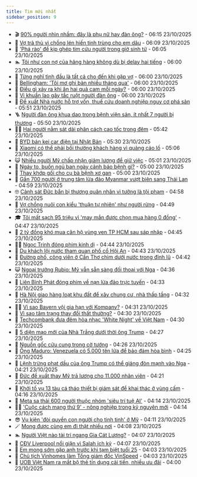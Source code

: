 ```yaml
---
title: Tim mới nhất
sidebar_position: 9
---
```


<!-- vnexpress-tin-moi-nhat:START -->
- 🎬 [90% người nhìn nhầm: đây là phụ nữ hay đàn ông?](https://vnexpress.net/cau-do-iq-thu-tai-tinh-mat-90-nguoi-nhin-nham-ngay-tu-giay-dau-tien-day-la-phu-nu-hay-dan-ong-4954347.html) - 06:15 23/10/2025
- 🐎 [Vợ trả thù vì chồng lén hiến tinh trùng cho em dâu](https://vnexpress.net/vo-tra-thu-vi-chong-len-hien-tinh-trung-cho-em-dau-4954882.html) - 06:09 23/10/2025
- 🦍 [&#39;Phá rào&#39; để kịp ghép tim cứu người trong giờ sinh tử](https://vnexpress.net/pha-rao-de-kip-ghep-tim-cuu-nguoi-trong-gio-sinh-tu-4954893.html) - 06:05 23/10/2025
- 🏊 [Tôi như con nợ của hãng hàng không dù bị delay hai tiếng](https://vnexpress.net/delay-chuyen-bay-toi-cam-giac-minh-nhu-con-no-du-chuyen-bay-bi-delay-hai-tieng-4954769.html) - 06:00 23/10/2025
- 🎊 [Từng nghĩ tình đầu là tất cả cho đến khi gặp vợ](https://vnexpress.net/tung-nghi-tinh-dau-la-tat-ca-cho-den-khi-gap-vo-4951720.html) - 06:00 23/10/2025
- 🎃 [Bellingham: &#39;Tôi mơ ghi bàn nhiều tháng qua&#39;](https://vnexpress.net/bellingham-toi-mo-ghi-ban-nhieu-thang-qua-4954788.html) - 06:00 23/10/2025
- 🧰 [Điều gì xảy ra khi ăn hai quả cam mỗi ngày?](https://vnexpress.net/dieu-gi-xay-ra-khi-an-hai-qua-cam-moi-ngay-4954858.html) - 06:00 23/10/2025
- 🔭 [Vi khuẩn lao gây tắc ruột người đàn ông](https://vnexpress.net/vi-khuan-lao-gay-tac-ruot-nguoi-dan-ong-4954852.html) - 06:00 23/10/2025
- 🫶 [Đề xuất Nhà nước hỗ trợ vốn, thuế cứu doanh nghiệp nguy cơ phá sản](https://vnexpress.net/de-xuat-nha-nuoc-ho-tro-von-thue-cuu-doanh-nghiep-nguy-co-pha-san-4954728.html) - 05:51 23/10/2025
- 🪜 [Người đàn ông khua dao trong bệnh viện sản, ít nhất 7 người bị thương](https://vnexpress.net/nguoi-dan-ong-khua-dao-trong-benh-vien-it-nhat-7-nguoi-bi-thuong-4954885.html) - 05:50 23/10/2025
- 👨‍🏫 [Hai người nằm sát dải phân cách cao tốc trong đêm](https://vnexpress.net/hai-nguoi-nam-sat-dai-phan-cach-cao-toc-trong-dem-4954791.html) - 05:42 23/10/2025
- 🎊 [BYD bán kei car điện tại Nhật Bản](https://vnexpress.net/byd-ban-kei-car-dien-tai-nhat-ban-4954503.html) - 05:30 23/10/2025
- 🎊 [Xiaomi có thể phải bồi thường khách hàng vì quảng cáo lố](https://vnexpress.net/xiaomi-co-the-phai-boi-thuong-khach-hang-vi-quang-cao-lo-4954695.html) - 05:06 23/10/2025
- 😺 [Nhiều người Mỹ chấp nhận giảm lương để giữ việc](https://vnexpress.net/nhieu-nguoi-my-chap-nhan-giam-luong-de-giu-viec-4954860.html) - 05:01 23/10/2025
- 🐘 [Ngáy to, buồn ngủ ban ngày cảnh báo bệnh gì?](https://vnexpress.net/ngay-to-buon-ngu-ban-ngay-canh-bao-benh-gi-4954844.html) - 05:00 23/10/2025
- 🌁 [Thay khớp gối cho cụ bà bệnh xơ gan](https://vnexpress.net/thay-khop-goi-cho-cu-ba-benh-xo-gan-4954738.html) - 05:00 23/10/2025
- 🐲 [Gần 700 người ở trung tâm lừa đảo Myanmar vượt biên sang Thái Lan](https://vnexpress.net/gan-700-nguoi-o-trung-tam-lua-dao-myanmar-vuot-bien-sang-thai-lan-4954830.html) - 04:59 23/10/2025
- 🤓 [Cảnh sát Đức bắn bị thương quân nhân vì tưởng là tội phạm](https://vnexpress.net/canh-sat-duc-ban-bi-thuong-quan-nhan-vi-tuong-la-toi-pham-4954831.html) - 04:58 23/10/2025
- 💪 [Vợ chồng nuôi con kiểu &#39;thuận tự nhiên&#39; như người rừng](https://vnexpress.net/vo-chong-nuoi-con-kieu-thuan-tu-nhien-nhu-nguoi-rung-4954847.html) - 04:49 23/10/2025
- 🎓 [Tôi mất sạch 95 triệu vì &#39;may mắn được chọn mua hàng 0 đồng&#39;](https://vnexpress.net/canh-giac-lua-dao-online-thu-doan-lua-dao-online-chieu-lua-dao-online-may-man-mat-tien-lua-dao-online-lam-sao-lay-lai-4954840.html) - 04:47 23/10/2025
- 🫣 [2 tỷ đồng khó mua căn hộ vùng ven TP HCM sau sáp nhập](https://vnexpress.net/2-ty-dong-kho-mua-can-ho-vung-ven-tp-hcm-sau-sap-nhap-4949722.html) - 04:45 23/10/2025
- 🧑‍💻 [Ngọc Trinh đóng phim kinh dị](https://vnexpress.net/ngoc-trinh-dong-phim-kinh-di-4954815.html) - 04:44 23/10/2025
- 🐲 [Du khách lội nước tham quan phố cổ Hội An](https://vnexpress.net/du-khach-loi-nuoc-tham-quan-pho-co-hoi-an-4954653.html) - 04:43 23/10/2025
- 🌝 [Đường phố, công viên ở Cần Thơ chìm dưới nước trong đỉnh lũ](https://vnexpress.net/duong-pho-cong-vien-o-can-tho-chim-duoi-nuoc-trong-dinh-lu-4954803.html) - 04:42 23/10/2025
- 😺 [Ngoại trưởng Rubio: Mỹ vẫn sẵn sàng đối thoại với Nga](https://vnexpress.net/ngoai-truong-rubio-my-van-san-sang-doi-thoai-voi-nga-4954805.html) - 04:36 23/10/2025
- 🐎 [Liên Bỉnh Phát đóng phim về nạn lừa đảo trực tuyến](https://vnexpress.net/lien-binh-phat-dong-phim-ve-nan-lua-dao-truc-tuyen-4954416.html) - 04:33 23/10/2025
- 🎡 [Hà Nội giao hàng loạt khu đất để xây chung cư, nhà thấp tầng](https://vnexpress.net/ha-noi-giao-hang-loat-khu-dat-de-xay-chung-cu-nha-thap-tang-4954801.html) - 04:32 23/10/2025
- 👨‍🏫 [Vì sao Bayern vội gia hạn với Kompany?](https://vnexpress.net/vi-sao-bayern-voi-gia-han-voi-kompany-4954146.html) - 04:31 23/10/2025
- 🦆 [Vì sao tâm trạng thay đổi thất thường?](https://vnexpress.net/vi-sao-tam-trang-thay-doi-that-thuong-4954354.html) - 04:30 23/10/2025
- 🚦 [Techcombank đưa đêm hòa nhạc &#39;White Night&#39; về Việt Nam](https://vnexpress.net/techcombank-dua-dem-hoa-nhac-white-night-ve-viet-nam-4954089.html) - 04:30 23/10/2025
- 💫 [5 diện mạo mới của Nhà Trắng dưới thời ông Trump](https://vnexpress.net/5-dien-mao-moi-cua-nha-trang-duoi-thoi-ong-trump-4954659.html) - 04:27 23/10/2025
- 🎉 [Nguồn gốc cửu cung trong cờ tướng](https://vnexpress.net/nguon-goc-cuu-cung-trong-co-tuong-4954267.html) - 04:26 23/10/2025
- 🌋 [Ông Maduro: Venezuela có 5.000 tên lửa để bảo đảm hòa bình](https://vnexpress.net/ong-maduro-venezuela-co-5-000-ten-lua-de-bao-dam-hoa-binh-4954800.html) - 04:25 23/10/2025
- 🤖 [Lệnh trừng phạt dầu của ông Trump có thể giáng đòn mạnh vào Nga](https://vnexpress.net/lenh-trung-phat-dau-cua-ong-trump-co-the-giang-don-manh-vao-nga-4954699.html) - 04:21 23/10/2025
- 🦏 [Đức đề xuất thay Mỹ trả lương cho 11.000 nhân viên](https://vnexpress.net/duc-de-xuat-thay-my-tra-luong-cho-11-000-nhan-vien-4954731.html) - 04:21 23/10/2025
- 🦩 [Khởi tố vụ 13 tàu cá tháo thiết bị giám sát để khai thác ở vùng cấm](https://vnexpress.net/khoi-to-vu-13-tau-ca-thao-thiet-bi-giam-sat-de-khai-thac-o-vung-cam-4954715.html) - 04:16 23/10/2025
- 👺 [Meta sa thải 600 người thuộc nhóm &#39;siêu trí tuệ AI&#39;](https://vnexpress.net/meta-sa-thai-600-nguoi-thuoc-nhom-sieu-tri-tue-ai-4954783.html) - 04:14 23/10/2025
- 🧑‍🏫 [&#39;Cuộc cách mạng thứ 9&#39; - nông nghiệp trong kỷ nguyên mới](https://vnexpress.net/cuoc-cach-mang-thu-9-nong-nghiep-trong-ky-nguyen-moi-4953664.html) - 04:14 23/10/2025
- 😎 [Vụ kiện &#39;đòi quyền con người cho tinh tinh&#39; ở Mỹ](https://vnexpress.net/vu-kien-doi-quyen-con-nguoi-cho-tinh-tinh-o-my-4954822.html) - 04:11 23/10/2025
- 🪄 [Mong được cùng em đi thật nhiều nơi](https://vnexpress.net/mong-duoc-cung-em-di-that-nhieu-noi-4954001.html) - 04:08 23/10/2025
- 🏊 [Người Việt nào tài trí ngang Gia Cát Lượng?](https://vnexpress.net/crossword-giai-o-chu-o-chu-nguoi-viet-nao-tai-tri-ngang-gia-cat-luong-4943896.html) - 04:07 23/10/2025
- 💃 [CĐV Liverpool nổi giận vì Salah ích kỷ](https://vnexpress.net/cdv-liverpool-noi-gian-vi-salah-ich-ky-4954685.html) - 04:07 23/10/2025
- 🦆 [Em mong sớm gặp anh trước khi tạm biệt tuổi 25](https://vnexpress.net/em-mong-som-gap-anh-truoc-khi-tam-biet-tuoi-25-4954003.html) - 04:03 23/10/2025
- 🎊 [Chủ tịch Vinhomes làm Tổng giám đốc VinSpeed](https://vnexpress.net/chu-tich-vinhomes-lam-tong-giam-doc-vinspeed-4954838.html) - 04:03 23/10/2025
- 👺 [UOB Việt Nam ra mắt bộ thẻ tín dụng cải tiến, nhiều ưu đãi](https://vnexpress.net/uob-viet-nam-ra-mat-bo-the-tin-dung-cai-tien-nhieu-uu-dai-4954845.html) - 04:00 23/10/2025<!-- vnexpress-tin-moi-nhat:END -->
